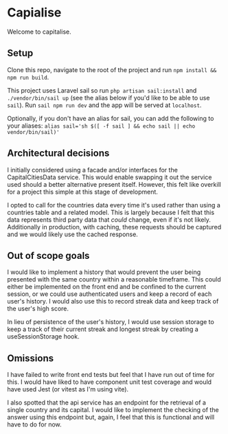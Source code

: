 # Capialise

Welcome to capitalise. 

## Setup

Clone this repo, navigate to the root of the project and run `npm install && npm run build`. 

This project uses Laravel sail so run `php artisan sail:install` and `./vendor/bin/sail up` (see the alias below if you'd like to be able to use `sail`). 
Run `sail npm run dev` and the app will be served at `localhost`.

Optionally, if you don't have an alias for sail, you can add the following to your aliases:
`alias sail='sh $([ -f sail ] && echo sail || echo vendor/bin/sail)'`

## Architectural decisions

I initially considered using a facade and/or interfaces for the CapitalCitiesData service. 
This would enable swapping it out the service used should a better alternative present itself. 
However, this felt like overkill for a project this simple at this stage of development.

I opted to call for the countries data every time it's used rather than using a countries table  and a related model. 
This is largely because I felt that this data represents third party data that _could_ change, even if it's not likely. 
Additionally in production, with caching, these requests should be captured and we would likely use the cached response. 

## Out of scope goals

I would like to implement a history that would prevent the user being presented with the same country within a reasonable timeframe. 
This could either be implemented on the front end and be confined to the current session, or we could use authenticated users and keep a record of each user's history. 
I would also use this to record streak data and keep track of the user's high score. 

In lieu of persistence of the user's history, I would use session storage to keep a track of their current streak and longest streak by creating a useSessionStorage hook.

## Omissions

I have failed to write front end tests but feel that I have run out of time for this. 
I would have liked to have component unit test coverage and would have used Jest (or vitest as I'm using vite).

I also spotted that the api service has an endpoint for the retrieval of a single country and its capital. 
I would like to implement the checking of the answer using this endpoint but, again, I feel that this is functional and will have to do for now. 

